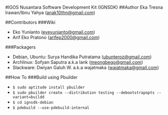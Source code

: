 #IGOS Nusantara Software Development Kit (IGNSDK)
##Author
Eka Tresna Irawan/Ibnu Yahya (anak10thn@gmail.com)

##Contributors
###Wiki
* Eko Yunianto (eyeyunianto@gmail.com)
* Arif Eko Pratono (arifep2000@gmail.com)

###Packagers
* Debian, Ubuntu: Surya Handika Putratama (ubunteroz@gmail.com)
* Archlinux: Sofyan Saputra a.k.a Iank (meongbego@gmail.com)
* Slackware: Dwiyan Galuh W. a.k.a wajatmaka (wajatmaka@gmail.com)

##How To
###Build using Pbuilder
* `$ sudo aptitude install pbuilder`
* `$ sudo pbuilder create --distribution testing --debootstrapopts --variant=buildd`
* `$ cd ignsdk-debian`
* `$ pdebuild --use-pdebuild-internal`
